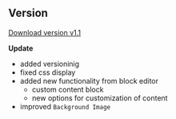 ## Version 
[Download version v1.1](https://github.com/Dascent/plugins/releases/tag/vcs1.1")

**Update**
 - added versioninig
 - fixed css display
 - added new functionality from block editor
   - custom content block
   - new options for customization of content
 - improved `Background Image `
